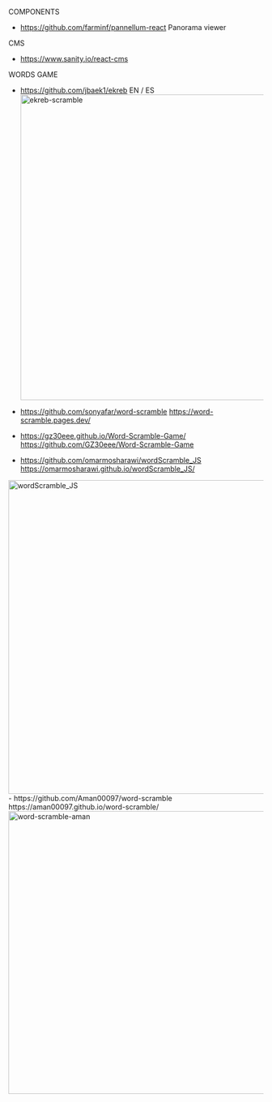 
COMPONENTS
- https://github.com/farminf/pannellum-react Panorama viewer

CMS
- https://www.sanity.io/react-cms

WORDS GAME
- https://github.com/jbaek1/ekreb EN / ES
  <img width="603" alt="ekreb-scramble" src="https://github.com/Boyquotes/REACT_TIPS/assets/417514/c110e3dd-aa20-47da-a535-a33f189b87ca">

- https://github.com/sonyafar/word-scramble
    https://word-scramble.pages.dev/
- https://gz30eee.github.io/Word-Scramble-Game/
    https://github.com/GZ30eee/Word-Scramble-Game
- https://github.com/omarmosharawi/wordScramble_JS
    https://omarmosharawi.github.io/wordScramble_JS/
<img width="619" alt="wordScramble_JS" src="https://github.com/Boyquotes/REACT_TIPS/assets/417514/e77c259f-85f7-490c-9e9f-2a0639fa5398">
- https://github.com/Aman00097/word-scramble
    https://aman00097.github.io/word-scramble/
<img width="558" alt="word-scramble-aman" src="https://github.com/Boyquotes/REACT_TIPS/assets/417514/6d71bd15-aa12-40d3-96ba-45660a30e127">
